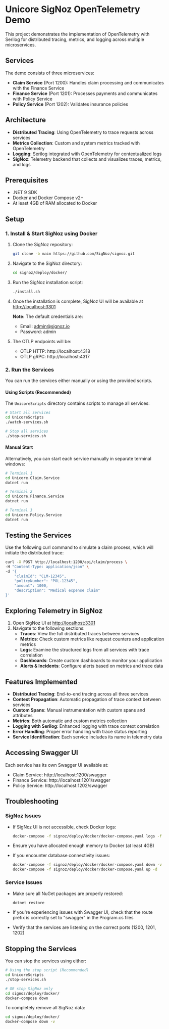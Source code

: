 # Unicore SigNoz OpenTelemetry Demo

This project demonstrates the implementation of OpenTelemetry with Serilog for distributed tracing, metrics, and logging across multiple microservices.

## Services

The demo consists of three microservices:
- **Claim Service** (Port 1200): Handles claim processing and communicates with the Finance Service
- **Finance Service** (Port 1201): Processes payments and communicates with Policy Service
- **Policy Service** (Port 1202): Validates insurance policies

## Architecture

- **Distributed Tracing**: Using OpenTelemetry to trace requests across services
- **Metrics Collection**: Custom and system metrics tracked with OpenTelemetry
- **Logging**: Serilog integrated with OpenTelemetry for contextualized logs
- **SigNoz**: Telemetry backend that collects and visualizes traces, metrics, and logs

## Prerequisites

- .NET 9 SDK
- Docker and Docker Compose v2+
- At least 4GB of RAM allocated to Docker

## Setup

### 1. Install & Start SigNoz using Docker

1. Clone the SigNoz repository:
   ```bash
   git clone -b main https://github.com/SigNoz/signoz.git
   ```

2. Navigate to the SigNoz directory:
   ```bash
   cd signoz/deploy/docker/
   ```

3. Run the SigNoz installation script:
   ```bash
   ./install.sh
   ```

4. Once the installation is complete, SigNoz UI will be available at [http://localhost:3301](http://localhost:3301)

   **Note:** The default credentials are:
   - Email: admin@signoz.io
   - Password: admin

5. The OTLP endpoints will be:
   - OTLP HTTP: http://localhost:4318
   - OTLP gRPC: http://localhost:4317

### 2. Run the Services

You can run the services either manually or using the provided scripts.

#### Using Scripts (Recommended)

The `UnicoreScripts` directory contains scripts to manage all services:

```bash
# Start all services
cd UnicoreScripts
./watch-services.sh

# Stop all services
./stop-services.sh
```

#### Manual Start

Alternatively, you can start each service manually in separate terminal windows:

```bash
# Terminal 1
cd Unicore.Claim.Service
dotnet run

# Terminal 2
cd Unicore.Finance.Service
dotnet run

# Terminal 3 
cd Unicore.Policy.Service
dotnet run
```

## Testing the Services

Use the following curl command to simulate a claim process, which will initiate the distributed trace:

```bash
curl -X POST http://localhost:1200/api/claim/process \
-H "Content-Type: application/json" \
-d '{
    "claimId": "CLM-12345",
    "policyNumber": "POL-12345",
    "amount": 1000,
    "description": "Medical expense claim"
}'
```

## Exploring Telemetry in SigNoz

1. Open SigNoz UI at [http://localhost:3301](http://localhost:3301)
2. Navigate to the following sections:
   - **Traces**: View the full distributed traces between services
   - **Metrics**: Check custom metrics like request counters and application metrics
   - **Logs**: Examine the structured logs from all services with trace correlation
   - **Dashboards**: Create custom dashboards to monitor your application
   - **Alerts & Incidents**: Configure alerts based on metrics and trace data

## Features Implemented

- **Distributed Tracing**: End-to-end tracing across all three services
- **Context Propagation**: Automatic propagation of trace context between services
- **Custom Spans**: Manual instrumentation with custom spans and attributes
- **Metrics**: Both automatic and custom metrics collection
- **Logging with Serilog**: Enhanced logging with trace context correlation
- **Error Handling**: Proper error handling with trace status reporting
- **Service Identification**: Each service includes its name in telemetry data

## Accessing Swagger UI

Each service has its own Swagger UI available at:

- Claim Service: http://localhost:1200/swagger
- Finance Service: http://localhost:1201/swagger  
- Policy Service: http://localhost:1202/swagger

## Troubleshooting

### SigNoz Issues

- If SigNoz UI is not accessible, check Docker logs:
  ```bash
  docker-compose -f signoz/deploy/docker/docker-compose.yaml logs -f
  ```

- Ensure you have allocated enough memory to Docker (at least 4GB)

- If you encounter database connectivity issues:
  ```bash
  docker-compose -f signoz/deploy/docker/docker-compose.yaml down -v
  docker-compose -f signoz/deploy/docker/docker-compose.yaml up -d
  ```

### Service Issues

- Make sure all NuGet packages are properly restored:
  ```bash
  dotnet restore
  ```

- If you're experiencing issues with Swagger UI, check that the route prefix is correctly set to "swagger" in the Program.cs files

- Verify that the services are listening on the correct ports (1200, 1201, 1202)

## Stopping the Services

You can stop the services using either:
```bash
# Using the stop script (Recommended)
cd UnicoreScripts
./stop-services.sh

# OR stop SigNoz only
cd signoz/deploy/docker/
docker-compose down
```

To completely remove all SigNoz data:
```bash
cd signoz/deploy/docker/
docker-compose down -v
```
